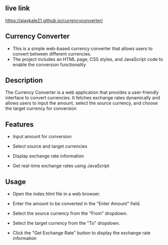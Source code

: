 ## live link

https://ajaykale21.github.io/currencyconverter/

## Currency Converter

- This is a simple web-based currency converter that allows users to convert between different currencies.
- The project includes an HTML page, CSS styles, and JavaScript code to enable the conversion functionality

## Description

The Currency Converter is a web application that provides a user-friendly interface to convert currencies. 
It fetches exchange rates dynamically and allows users to input the amount, select the source currency, and choose the target currency for conversion

## Features

- Input amount for conversion

- Select source and target currencies

- Display exchange rate information

- Get real-time exchange rates using JavaScript


## Usage

- Open the index.html file in a web browser.

- Enter the amount to be converted in the "Enter Amount" field.

- Select the source currency from the "From" dropdown.

- Select the target currency from the "To" dropdown.

- Click the "Get Exchange Rate" button to display the exchange rate information

